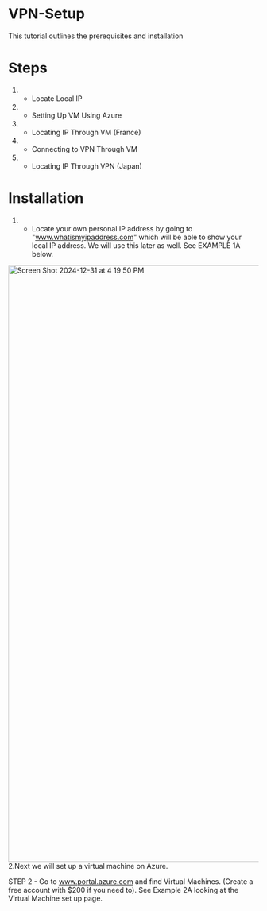 # VPN-Setup
This tutorial outlines the prerequisites and installation 
# Steps 
1. - Locate Local IP
2. - Setting Up VM Using Azure
3. - Locating IP Through VM (France)
4. - Connecting to VPN Through VM
5. - Locating IP Through VPN (Japan)
# Installation
1. - Locate your own personal IP address by going to "www.whatismyipaddress.com" which will be able to show your local IP address. We will use this later as well. See EXAMPLE 1A below.
<img width="1201" alt="Screen Shot 2024-12-31 at 4 19 50 PM" src="https://github.com/user-attachments/assets/e163284e-9868-41b0-a211-0f4d0ae7e758" />
2.Next we will set up a virtual machine on Azure.


STEP 2 - Go to www.portal.azure.com and find Virtual Machines. (Create a free account with $200 if you need to). See Example 2A looking at the Virtual Machine set up page.

